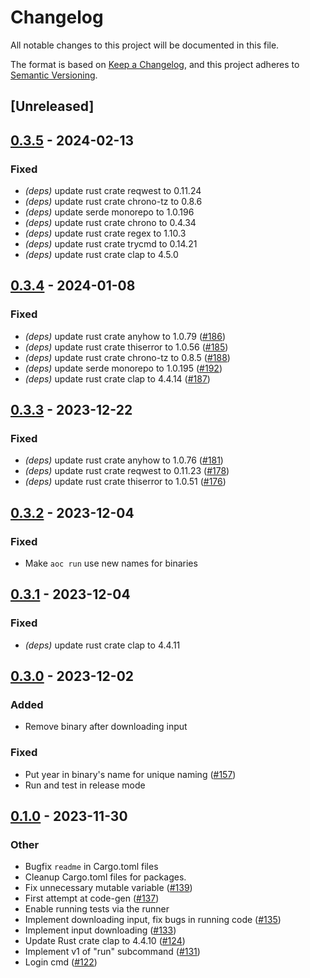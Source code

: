 # Changelog
All notable changes to this project will be documented in this file.

The format is based on [Keep a Changelog](https://keepachangelog.com/en/1.0.0/),
and this project adheres to [Semantic Versioning](https://semver.org/spec/v2.0.0.html).

## [Unreleased]

## [0.3.5](https://github.com/proegssilb/aoc-zen-runner/compare/cargo-aoc-zen-runner-v0.3.4...cargo-aoc-zen-runner-v0.3.5) - 2024-02-13

### Fixed
- *(deps)* update rust crate reqwest to 0.11.24
- *(deps)* update rust crate chrono-tz to 0.8.6
- *(deps)* update serde monorepo to 1.0.196
- *(deps)* update rust crate chrono to 0.4.34
- *(deps)* update rust crate regex to 1.10.3
- *(deps)* update rust crate trycmd to 0.14.21
- *(deps)* update rust crate clap to 4.5.0

## [0.3.4](https://github.com/proegssilb/aoc-zen-runner/compare/cargo-aoc-zen-runner-v0.3.3...cargo-aoc-zen-runner-v0.3.4) - 2024-01-08

### Fixed
- *(deps)* update rust crate anyhow to 1.0.79 ([#186](https://github.com/proegssilb/aoc-zen-runner/pull/186))
- *(deps)* update rust crate thiserror to 1.0.56 ([#185](https://github.com/proegssilb/aoc-zen-runner/pull/185))
- *(deps)* update rust crate chrono-tz to 0.8.5 ([#188](https://github.com/proegssilb/aoc-zen-runner/pull/188))
- *(deps)* update serde monorepo to 1.0.195 ([#192](https://github.com/proegssilb/aoc-zen-runner/pull/192))
- *(deps)* update rust crate clap to 4.4.14 ([#187](https://github.com/proegssilb/aoc-zen-runner/pull/187))

## [0.3.3](https://github.com/proegssilb/aoc-zen-runner/compare/cargo-aoc-zen-runner-v0.3.2...cargo-aoc-zen-runner-v0.3.3) - 2023-12-22

### Fixed
- *(deps)* update rust crate anyhow to 1.0.76 ([#181](https://github.com/proegssilb/aoc-zen-runner/pull/181))
- *(deps)* update rust crate reqwest to 0.11.23 ([#178](https://github.com/proegssilb/aoc-zen-runner/pull/178))
- *(deps)* update rust crate thiserror to 1.0.51 ([#176](https://github.com/proegssilb/aoc-zen-runner/pull/176))

## [0.3.2](https://github.com/proegssilb/aoc-zen-runner/compare/cargo-aoc-zen-runner-v0.3.1...cargo-aoc-zen-runner-v0.3.2) - 2023-12-04

### Fixed
- Make `aoc run` use new names for binaries

## [0.3.1](https://github.com/proegssilb/aoc-zen-runner/compare/cargo-aoc-zen-runner-v0.3.0...cargo-aoc-zen-runner-v0.3.1) - 2023-12-04

### Fixed
- *(deps)* update rust crate clap to 4.4.11

## [0.3.0](https://github.com/proegssilb/aoc-zen-runner/compare/cargo-aoc-zen-runner-v0.2.0...cargo-aoc-zen-runner-v0.3.0) - 2023-12-02

### Added
- Remove binary after downloading input

### Fixed
- Put year in binary's name for unique naming ([#157](https://github.com/proegssilb/aoc-zen-runner/pull/157))
- Run and test in release mode

## [0.1.0](https://github.com/proegssilb/aoc-zen-runner/releases/tag/cargo-aoc-zen-runner-v0.1.0) - 2023-11-30

### Other
- Bugfix `readme` in Cargo.toml files
- Cleanup Cargo.toml files for packages.
- Fix unnecessary mutable variable ([#139](https://github.com/proegssilb/aoc-zen-runner/pull/139))
- First attempt at code-gen ([#137](https://github.com/proegssilb/aoc-zen-runner/pull/137))
- Enable running tests via the runner
- Implement downloading input, fix bugs in running code ([#135](https://github.com/proegssilb/aoc-zen-runner/pull/135))
- Implement input downloading ([#133](https://github.com/proegssilb/aoc-zen-runner/pull/133))
- Update Rust crate clap to 4.4.10 ([#124](https://github.com/proegssilb/aoc-zen-runner/pull/124))
- Implement v1 of "run" subcommand ([#131](https://github.com/proegssilb/aoc-zen-runner/pull/131))
- Login cmd ([#122](https://github.com/proegssilb/aoc-zen-runner/pull/122))
